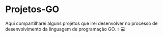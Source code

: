 # Projetos-GO

Aqui compartilharei alguns projetos que irei desenvolver no processo de desenvolvimento da linguagem de programação GO. ✨💻
